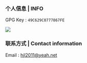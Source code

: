 ### 个人信息 | INFO

GPG Key : `49C629C0777867FE`

<a href="https://github.com/hjl2011">
  <img src="https://github-readme-stats.vercel.app/api?username=hjl2011&show_icons=true" />
</a>

### 联系方式 | Contact information

Email : hjl2011@yeah.net
